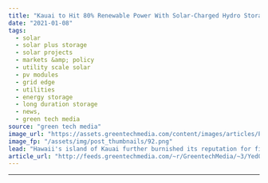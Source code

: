 ```yaml
---
title: "Kauai to Hit 80% Renewable Power With Solar-Charged Hydro Storage"
date: "2021-01-08"
tags: 
  - solar
  - solar plus storage 
  - solar projects
  - markets &amp; policy
  - utility scale solar
  - pv modules
  - grid edge
  - utilities
  - energy storage
  - long duration storage
  - news,
  - green tech media
source: "green tech media"
image_url: "https://assets.greentechmedia.com/content/images/articles/Puu_Opae.jpg"
image_fp: "/assets/img/post_thumbnails/92.png"
lead: "Hawaii's island of Kauai further burnished its reputation for figuring out clean energy years ahead of the mainland. The nonprofit Kauai Island Utility Cooperative signed a deal with AES to deliver power throughout the night from a solar-charged wate ..."
article_url: "http://feeds.greentechmedia.com/~r/GreentechMedia/~3/Yed0jfTPBDY/kauai-to-hit-80-renewable-power-with-solar-charged-hydro-storage"
---
```


---
